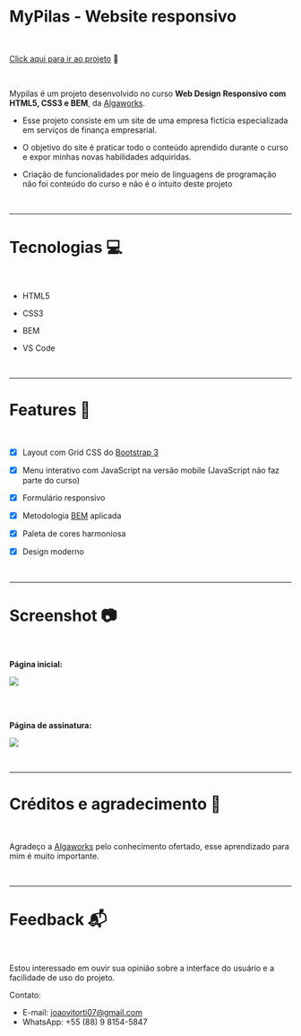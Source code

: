 # MyPilas - Website responsivo

<br>

[Click aqui para ir ao projeto](https://jvitordev.github.io/mypilas/) :link:

<br>

Mypilas é um projeto desenvolvido no curso **Web Design Responsivo com HTML5, CSS3 e BEM**, da [Algaworks](https://www.algaworks.com/).

* Esse projeto consiste em um site de uma empresa fictícia especializada em serviços de finança empresarial.

* O objetivo do site é praticar todo o conteúdo aprendido durante o curso e expor minhas novas habilidades adquiridas.

* Criação de funcionalidades por meio de linguagens de programação não foi conteúdo do curso e não é o intuito deste projeto
<br>

----


# Tecnologias :computer:

<br>

* HTML5

* CSS3
* BEM
* VS Code

<br>

----

# Features :art:

<br>

- [x] Layout com Grid CSS do [Bootstrap 3](https://getbootstrap.com/docs/3.3/)

- [x] Menu interativo com JavaScript na versão mobile (JavaScript não faz parte do curso)

- [x] Formulário responsivo
- [x] Metodologia [BEM](https://getbem.com/) aplicada
- [x] Paleta de cores harmoniosa
- [x] Design moderno

<br>

----

# Screenshot :camera:

<br>

**Página inicial:**

![](https://by3302files.storage.live.com/y4mW8O5Y9CInt1O-TonZI3NYmlWHM3kif81FXSDsla-CL6FmD0GErUn-S0oZgiPNGuGdBPuIIMdZ9igibWcLe8pKseEkZU8VUXNFn5hREiDxYjMhNsxKsen2L7SirIJfEM_tgv0pHYiy2c4h1dYDWT7SAYNIzuYpsgGh9PyV9moJRwXOlO2lxi_pNt85grt87aj?width=520&height=660&cropmode=none)

<br><br>

**Página de assinatura:**

![](https://by3302files.storage.live.com/y4mJ-h7GeMz8JukpApBF1s3Uro6NOVV1Oa0CdDRESSvr2mxMgKiFpei6zP2BWDiNLche4Ha9pUxLdAAkmPWFy0FPNS9xBNG-2JBIEhm_EuqVUZSmgVII6lknNS3Hwmv0smlnEHyo49FaJfzG406nK53YbBeUoRTaL9iiL1UloP7O4c_UzZuG_Lmb__jMPx7GOXQ?width=660&height=411&cropmode=none)

<br>


----

# Créditos e agradecimento :open_hands:

<br>

Agradeço a [Algaworks](https://www.algaworks.com/) pelo conhecimento ofertado, esse aprendizado para mim é muito importante.

<br>


----

# Feedback :mailbox_with_mail:

<br>

Estou interessado em ouvir sua opinião sobre a interface do usuário e a facilidade de uso do projeto.

Contato:
* E-mail: joaovitorti07@gmail.com
* WhatsApp: +55 (88) 9 8154-5847
